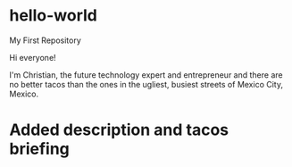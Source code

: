 # hello-world
My First Repository

Hi everyone!

I'm Christian, the future technology expert and entrepreneur and 
there are no better tacos than the ones in the ugliest, busiest streets of Mexico City, Mexico.

# Added description and tacos briefing
